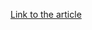 [Link to the article](https://www.securonix.com/blog/research-update-threat-actors-behind-the-devpopper-campaign-have-retooled-and-are-continuing-to-target-software-developers-via-social-engineering)
